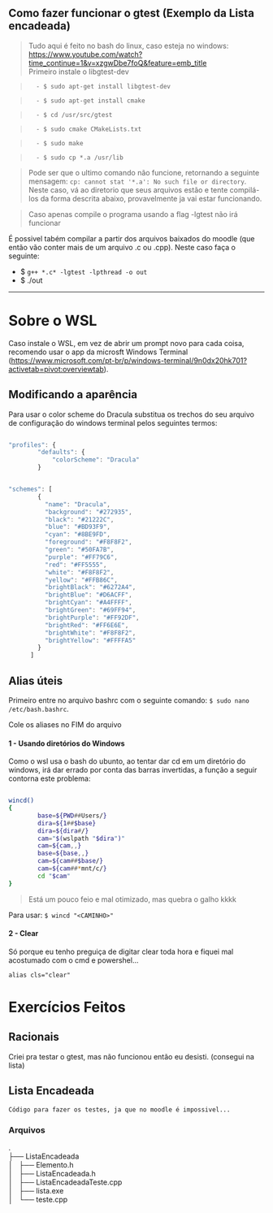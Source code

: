 ## Como fazer funcionar o gtest (Exemplo da Lista encadeada)

> Tudo aqui é feito no bash do linux, caso esteja no windows: https://www.youtube.com/watch?time_continue=1&v=xzgwDbe7foQ&feature=emb_title</br>
> Primeiro instale o libgtest-dev</br>

>       - $ sudo apt-get install libgtest-dev

>       - $ sudo apt-get install cmake

>       - $ cd /usr/src/gtest

>       - $ sudo cmake CMakeLists.txt

>       - $ sudo make

>       - $ sudo cp *.a /usr/lib

> Pode ser que o ultimo comando não funcione, retornando a seguinte mensagem: `cp: cannot stat '*.a': No such file or directory`. Neste caso, vá ao diretorio que seus arquivos estão e tente compilá-los da forma descrita abaixo, provavelmente ja vai estar funcionando.

> Caso apenas compile o programa usando a flag -lgtest não irá funcionar</br>

É possivel tabém compilar a partir dos arquivos baixados do moodle (que então vão conter mais de um arquivo .c ou .cpp). Neste caso faça o seguinte:

- $ `g++ *.c* -lgtest -lpthread -o out`
- $ ./out

---

# Sobre o WSL

Caso instale o WSL, em vez de abrir um prompt novo para cada coisa, recomendo usar o app da microsft Windows Terminal (https://www.microsoft.com/pt-br/p/windows-terminal/9n0dx20hk701?activetab=pivot:overviewtab).

## Modificando a aparência

Para usar o color scheme do Dracula substitua os trechos do seu arquivo de configuração do windows terminal pelos seguintes termos:

```javascript

"profiles": {
        "defaults": {
            "colorScheme": "Dracula"
        }


```

```javascript

"schemes": [
        {
          "name": "Dracula",
          "background": "#272935",
          "black": "#21222C",
          "blue": "#BD93F9",
          "cyan": "#8BE9FD",
          "foreground": "#F8F8F2",
          "green": "#50FA7B",
          "purple": "#FF79C6",
          "red": "#FF5555",
          "white": "#F8F8F2",
          "yellow": "#FFB86C",
          "brightBlack": "#6272A4",
          "brightBlue": "#D6ACFF",
          "brightCyan": "#A4FFFF",
          "brightGreen": "#69FF94",
          "brightPurple": "#FF92DF",
          "brightRed": "#FF6E6E",
          "brightWhite": "#F8F8F2",
          "brightYellow": "#FFFFA5"
        }
      ]

```

## Alias úteis

Primeiro entre no arquivo bashrc com o seguinte comando: `$ sudo nano /etc/bash.bashrc`.

Cole os aliases no FIM do arquivo

#### 1 - Usando diretórios do Windows

Como o wsl usa o bash do ubunto, ao tentar dar cd em um diretório do windows, irá dar errado por conta das barras invertidas, a função a seguir contorna este problema:

```bash

wincd()
{
        base=${PWD##Users/}
        dira=${1##$base}
        dira=${dira#/}
        cam="$(wslpath "$dira")"
        cam=${cam,,}
        base=${base,,}
        cam=${cam##$base/}
        cam=${cam##*mnt/c/}
        cd "$cam"
}

```

> Está um pouco feio e mal otimizado, mas quebra o galho kkkk

Para usar: `$ wincd "<CAMINHO>"`

#### 2 - Clear

Só porque eu tenho preguiça de digitar clear toda hora e fiquei mal acostumado com o cmd e powershel...

`alias cls="clear"`

# Exercícios Feitos

## Racionais

Criei pra testar o gtest, mas não funcionou então eu desisti. (consegui na lista)

## Lista Encadeada

    Código para fazer os testes, ja que no moodle é impossivel...

### Arquivos

.</br>
├── ListaEncadeada</br>
│   ├── Elemento.h</br>
│   ├── ListaEncadeada.h</br>
│   ├── ListaEncadeadaTeste.cpp</br>
│   ├── lista.exe</br>
│   └── teste.cpp</br>
